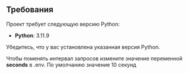
## Требования

Проект требует следующую версию Python:

- **Python**: 3.11.9

Убедитесь, что у вас установлена указанная версия Python.


Чтобы поменять интервал запросов измените значение переменной **seconds** в .env. По умолчанию значение 10 секунд